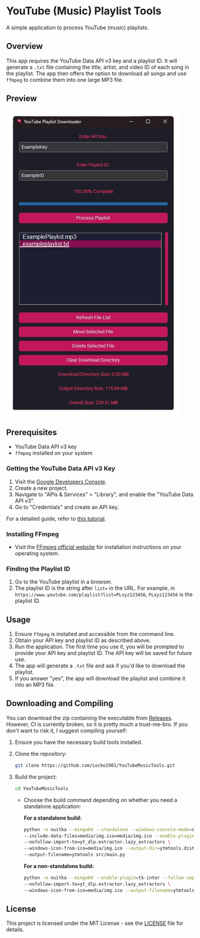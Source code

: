 # YouTube (Music) Playlist Tools

A simple application to process YouTube (music) playlists.

## Overview

This app requires the YouTube Data API v3 key and a playlist ID. It will generate a `.txt` file containing the title, artist, and video ID of each song in the playlist. The app then offers the option to download all songs and use `ffmpeg` to combine them into one large MP3 file.

## Preview

![Project Screenshot](https://github.com/Locko2901/YouTubeMusicTools/blob/main/media/preview.png)

## Prerequisites

- YouTube Data API v3 key
- `ffmpeg` installed on your system

### Getting the YouTube Data API v3 Key

1. Visit the [Google Developers Console](https://console.developers.google.com/).
2. Create a new project.
3. Navigate to "APIs & Services" > "Library", and enable the "YouTube Data API v3".
4. Go to "Credentials" and create an API key.

For a detailed guide, refer to [this tutorial](https://developers.google.com/youtube/registering_an_application).

### Installing FFmpeg

- Visit the [FFmpeg official website](https://ffmpeg.org/download.html) for installation instructions on your operating system.

### Finding the Playlist ID

1. Go to the YouTube playlist in a browser.
2. The playlist ID is the string after `list=` in the URL. For example, in `https://www.youtube.com/playlist?list=PLxyz123456`, `PLxyz123456` is the playlist ID.

## Usage

1. Ensure `ffmpeg` is installed and accessible from the command line.
2. Obtain your API key and playlist ID as described above.
3. Run the application. The first time you use it, you will be prompted to provide your API key and playlist ID. The API key will be saved for future use.
4. The app will generate a `.txt` file and ask if you'd like to download the playlist.
5. If you answer "yes", the app will download the playlist and combine it into an MP3 file.

## Downloading and Compiling

You can download the zip containing the executable from [Releases](https://github.com/Locko2901/YouTubeMusicTools/releases). However, CI is currently broken, so it is pretty much a trust-me-bro. If you don't want to risk it, I suggest compiling yourself:

1. Ensure you have the necessary build tools installed.
2. Clone the repository:

    ```bash
    git clone https://github.com/Locko2901/YouTubeMusicTools.git
    ```
3. Build the project:

    ```bash
    cd YouTubeMusicTools
    ```

    - Choose the build command depending on whether you need a standalone application:

        **For a standalone build:**

        ```bash
        python -m nuitka --mingw64 --standalone --windows-console-mode=disable \
        --include-data-files=media/img.ico=media/img.ico --enable-plugin=tk-inter \
        --nofollow-import-to=yt_dlp.extractor.lazy_extractors \
        --windows-icon-from-ico=media/img.ico --output-dir=ytmtools.dist \
        --output-filename=ytmtools src/main.py
        ```

        **For a non-standalone build:**

        ```bash
        python -m nuitka --mingw64 --enable-plugin=tk-inter --follow-imports \
        --nofollow-import-to=yt_dlp.extractor.lazy_extractors \
        --windows-icon-from-ico=media/img.ico --output-filename=ytmtools src/main.py
        ```

## License

This project is licensed under the MIT License - see the [LICENSE](https://github.com/Locko2901/YouTubeMusicTools/blob/main/LICENSE) file for details.